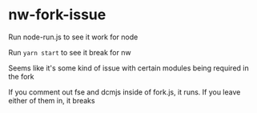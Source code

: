 # nw-fork-issue

Run node-run.js to see it work for node

Run `yarn start` to see it break for nw

Seems like it's some kind of issue with certain modules being required in the fork

If you comment out fse and dcmjs inside of fork.js, it runs.
If you leave either of them in, it breaks
